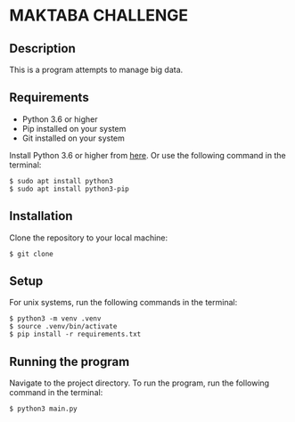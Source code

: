 # MAKTABA CHALLENGE

## Description
This is a program attempts to manage big data.

## Requirements
- Python 3.6 or higher
- Pip installed on your system
- Git installed on your system

Install Python 3.6 or higher from [here](https://www.python.org/downloads/). Or use the following command in the terminal:
```
$ sudo apt install python3
$ sudo apt install python3-pip

```

## Installation
Clone the repository to your local machine:
```
$ git clone
```

## Setup
For unix systems, run the following commands in the terminal:
```
$ python3 -m venv .venv
$ source .venv/bin/activate
$ pip install -r requirements.txt
```

## Running the program
Navigate to the project directory.
To run the program, run the following command in the terminal:
```
$ python3 main.py
```